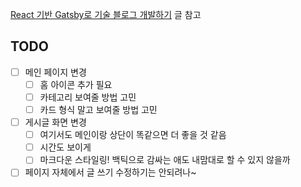 [React 기반 Gatsby로 기술 블로그 개발하기](https://www.inflearn.com/course/gatsby-%EA%B8%B0%EC%88%A0%EB%B8%94%EB%A1%9C%EA%B7%B8#) 글 참고

## TODO

- [ ] 메인 페이지 변경
  - [ ] 홈 아이콘 추가 필요
  - [ ] 카테고리 보여줄 방법 고민
  - [ ] 카드 형식 말고 보여줄 방법 고민
- [ ] 게시글 화면 변경
  - [ ] 여기서도 메인이랑 상단이 똑같으면 더 좋을 것 같음
  - [ ] 시간도 보이게
  - [ ] 마크다운 스타일링! 백틱으로 감싸는 애도 내맘대로 할 수 있지 않을까
- [ ] 페이지 자체에서 글 쓰기 수정하기는 안되려나~
